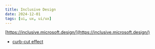 ```yaml
---
title: Inclusive Design
date: 2024-12-01
tags: [ui, ux, ui/ux]
---
```


[https://inclusive.microsoft.design/](https://inclusive.microsoft.design/)

- [curb-cut effect](https://uxdesign.cc/the-curb-cut-effect-universal-design-b4e3d7da73f5)
